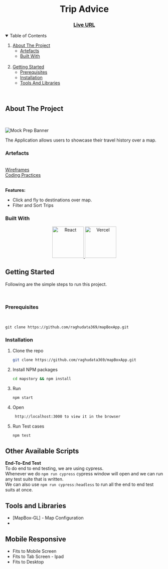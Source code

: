 <!-- PROJECT LOGO -->
<br />
<p align="center">
    <!-- <img src="https://res.cloudinary.com/mock-prep/image/upload/v1638635421/Mockprep/mp_Logo_n7fhp6.png" alt="Logo" width="500" > -->
</p>

<h1 align="center">Trip Advice</h1>
<h3 align="center">
	<a href="https://mapstory.vercel.app/">Live URL</a>
</h3>
  
<!-- TABLE OF CONTENTS -->
<details open="open">
  <summary>Table of Contents</summary>
  <p></p>
  <ol>
    <li>
      <a href="#about-the-project">About The Project</a>
      <ul>
        <li><a href="#artefacts">Artefacts</a></li>
        <li><a href="#built-with">Built With</a></li>
      </ul>
    </li>
    </br>
    <li>
      <a href="#getting-started">Getting Started</a>
      <ul>
        <li><a href="#prerequisites">Prerequisites</a></li>
        <li><a href="#installation">Installation</a></li>
        <li><a href="#tools-and-libraries">Tools And Libraries</a></li>
      </ul>
    </li>
  </ol>
</details>
 </br>

<!-- ABOUT THE PROJECT -->

## About The Project

 </br>

![Mock Prep Banner](https://res.cloudinary.com/saif-freelance2/image/upload/v1646140987/Mapbox/Untitled_picture_txpc7i.png)

The Application allows users to showcase their travel history over a map.

### Artefacts

</br>
<a href="https://www.figma.com/file/eiQSo8pjwdcrvZiIaZtGU8/Travel-History-Tracker?node-id=0%3A1">Wireframes</a>
&nbsp;&nbsp;&nbsp;&nbsp;</br>
<a href="">Coding Practices</a>
</br>
</br>

**Features:**

-   Click and fly to destinations over map.
-   Filter and Sort Trips

### Built With

<p align="center">
	<a href="https://reactjs.org/">
		<img src="https://res.cloudinary.com/emarat/image/upload/h_150/v1631867520/react-logo_aiqchy.png" title="React" height="100">
	</a>
	<a href="https://www.vercel.com/">
		<img src="https://logovtor.com/wp-content/uploads/2020/10/vercel-inc-logo-vector.png" title="Vercel" height="100">
	</a>

</p>

<!-- GETTING STARTED -->

## Getting Started

Following are the simple steps to run this project.

</br>

### Prerequisites

</br>

    git clone https://github.com/raghudata369/mapBoxApp.git

### Installation

1. Clone the repo

    ```sh
    git clone https://github.com/raghudata369/mapBoxApp.git
    ```

2. Install NPM packages
    ```sh
    cd mapstory && npm install
    ```
3. Run
    ```sh
    npm start
    ```
4. Open

    ```sh
     http://localhost:3000 to view it in the browser
    ```

5. Run Test cases
    ```sh
    npm test
    ```

## Other Available Scripts

**End-To-End Test**  
To do end to end testing, we are using cypress.  
Whenever we do `npm run cypress` cypress window will open and we can run any test suite that is written.  
We can also use `npm run cypress:headless` to run all the end to end test suits at once.

<!--Tools-->

## Tools and Libraries

-   [MapBox-GL] - Map Configuration
-

## Mobile Responsive

-   Fits to Mobile Screen
-   Fits to Tab Screen - Ipad
-   Fits to Desktop
